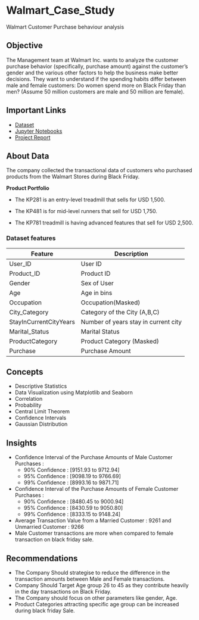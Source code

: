 # Walmart_Case_Study
Walmart Customer Purchase behaviour analysis


## Objective
The Management team at Walmart Inc. wants to analyze the customer purchase behavior (specifically, purchase amount) against the customer’s gender and the various other factors to help the business make better decisions. They want to understand if the spending habits differ between male and female customers: Do women spend more on Black Friday than men? (Assume 50 million customers are male and 50 million are female).
## Important Links
- [Dataset](https://github.com/shyammanikandan/Walmart_Business_Case_Study/blob/main/walmart_data.csv)
- [Jupyter Notebooks](https://github.com/shyammanikandan/Walmart_Business_Case_Study/blob/main/walmart_Casestudy.ipynb)
- [Project Report](https://github.com/shyammanikandan/Walmart_Business_Case_Study/blob/main/Final%20Report.pdf)
## About Data
The company collected the transactional data of customers who purchased products from the Walmart Stores during Black Friday. 

**Product Portfolio**

- The KP281 is an entry-level treadmill that sells for USD 1,500.

- The KP481 is for mid-level runners that sell for USD 1,750.

- The KP781 treadmill is having advanced features that sell for USD 2,500.

### Dataset features
| Feature                      | Description |
| -----------                  | ----------- |
| User_ID	| User ID|
|Product_ID|	 	Product ID |
|Gender|	 	Sex of User|
|Age	|Age in bins|
|Occupation	| 	Occupation(Masked)|
|City_Category	|Category of the City (A,B,C)|
|StayInCurrentCityYears|Number of years stay in current city|
|Marital_Status	| 	Marital Status|
|ProductCategory	|Product Category (Masked)|
|Purchase	|	Purchase Amount|

## Concepts

- Descriptive Statistics
- Data Visualization using Matplotlib and Seaborn
- Correlation
- Probability
- Central Limit Theorem
- Confidence Intervals
- Gaussian Distribution

## Insights

- Confidence Interval of the Purchase Amounts of Male Customer Purchases :
  - 90% Confidence : [9151.93 to 9712.94]
  - 95% Confidence : [9098.19 to 9766.69]
  - 99% Confidence : [8993.16 to 9871.71]
- Confidence Interval of the Purchase Amounts of Female Customer Purchases :
  - 90% Confidence : [8480.45 to 9000.94]
  - 95% Confidence : [8430.59 to 9050.80]
  - 99% Confidence : [8333.15 to 9148.24]
- Average Transaction Value from a Married Customer : 9261 and Unmarried Customer : 9266
- Male Customer transactions are more when compared to female transaction on black friday sale.

## Recommendations

- The Company Should strategise to reduce the difference in the transaction amounts between Male and Female transactions.
- Company Should Target Age group 26 to 45 as they contribute heavily in the day transactions on Black Friday.
- The Company should focus on other parameters like gender, Age.
- Product Categories attracting specific age group can be increased during black friday Sale.



